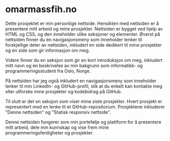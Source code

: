 # omarmassfih.no

Dette prosjektet er min personlige nettside. Hensikten med nettsiden er å presentere mitt arbeid og mine prosjekter. Nettsiden er bygget ved hjelp av HTML og CSS, og den inneholder ulike seksjoner og elementer. Øverst på nettsiden finner du en navigasjonsmeny som inneholder lenker til forskjellige deler av nettsiden, inkludert en side dedikert til mine prosjekter og en side som gir informasjon om meg.

Videre finner du en seksjon som gir en kort introduksjon om meg, inkludert mitt navn og en beskrivelse av min bakgrunn som informatikk- og programmeringsstudent fra Oslo, Norge.

På nettsiden har jeg også inkludert en navigasjonsmeny som inneholder lenker til min LinkedIn- og GitHub-profil, slik at du enkelt kan kontakte meg eller utforske mine prosjekter og kodebidrag på GitHub.

Til slutt er det en seksjon som viser mine siste prosjekter. Hvert prosjekt er representert med en lenke til et GitHub-repositorium. Prosjektene inkluderer "Denne nettsiden" og "Statisk responsiv nettside".

Denne nettsiden fungerer som min portefølje og plattform for å presentere mitt arbeid, dele min kunnskap og vise frem mine programmeringsferdigheter og prosjekter.
